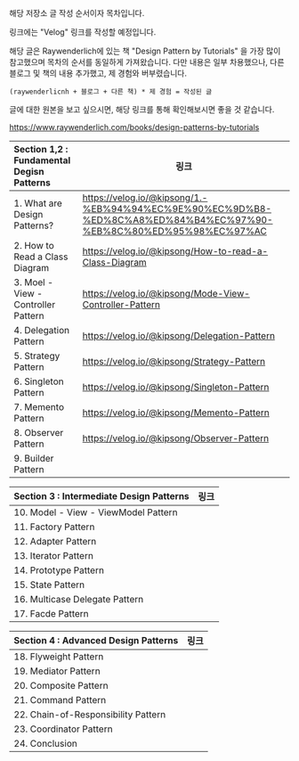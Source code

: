 

해당 저장소 글 작성 순서이자 목차입니다.

링크에는 "Velog" 링크를 작성할 예정입니다.

해당 글은 Raywenderlich에 있는 책 "Design Pattern by Tutorials" 을 가장 많이 참고했으며 목차의 순서를 동일하게 가져왔습니다.
다만 내용은 일부 차용했으나, 다른 블로그 및 책의 내용 추가했고, 제 경험와 버부렸습니다.

`(raywenderlicnh + 블로그 + 다른 책) * 제 경험 = 작성된 글`

글에 대한 원본을 보고 싶으시면, 해당 링크를 통해 확인해보시면 좋을 것 같습니다.

https://www.raywenderlich.com/books/design-patterns-by-tutorials

| Section 1,2 : Fundamental Degisn Patterns | 링크 |
| :---------------------------------------- | ---- |
| 1. What are Design Patterns?              |https://velog.io/@kipsong/1.-%EB%94%94%EC%9E%90%EC%9D%B8-%ED%8C%A8%ED%84%B4%EC%97%90-%EB%8C%80%ED%95%98%EC%97%AC|
| 2. How to Read a Class Diagram            |https://velog.io/@kipsong/How-to-read-a-Class-Diagram|
| 3. Moel - View - Controller Pattern       |https://velog.io/@kipsong/Mode-View-Controller-Pattern|
| 4. Delegation Pattern                     |https://velog.io/@kipsong/Delegation-Pattern|
| 5. Strategy Pattern                       |https://velog.io/@kipsong/Strategy-Pattern|
| 6. Singleton Pattern                      |https://velog.io/@kipsong/Singleton-Pattern|
| 7. Memento Pattern                        |https://velog.io/@kipsong/Memento-Pattern|
| 8. Observer Pattern                       |https://velog.io/@kipsong/Observer-Pattern|
| 9. Builder Pattern                        |      |

| Section 3 : Intermediate Design Patterns | 링크 |
| ---------------------------------------- | ---- |
| 10. Model - View - ViewModel Pattern     |      |
| 11. Factory Pattern                      |      |
| 12. Adapter Pattern                      |      |
| 13. Iterator Pattern                     |      |
| 14. Prototype Pattern                    |      |
| 15. State Pattern                        |      |
| 16. Multicase Delegate Pattern           |      |
| 17. Facde Pattern                        |      |

| Section 4 : Advanced Design Patterns | 링크 |
| ------------------------------------ | ---- |
| 18. Flyweight Pattern                |      |
| 19. Mediator Pattern                 |      |
| 20. Composite Pattern                |      |
| 21. Command Pattern                  |      |
| 22. Chain-of-Responsibility Pattern  |      |
| 23. Coordinator Pattern              |      |
| 24. Conclusion                       |      |




